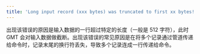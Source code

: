 ```yaml
---
title: 'Long input record (xxx bytes) was truncated to first xx bytes!'
---
```


出现该错误的原因是输入数据的一行超过特定的长度（一般是 512 字符），此时 GMT 会对输入数据做截断。出现该错误的常见原因是在将多个记录通过管道传递给命令时，记录末尾的换行符丢失，导致多个记录连成一行传递给命令。
